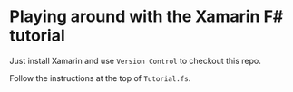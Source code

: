 # Playing around with the Xamarin F# tutorial

Just install Xamarin and use `Version Control` to checkout this repo.

Follow the instructions at the top of `Tutorial.fs`.
